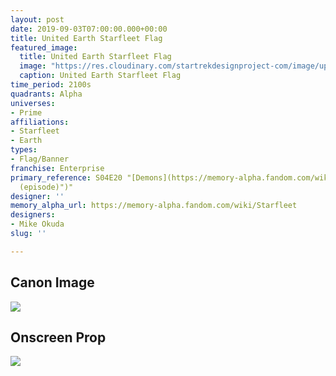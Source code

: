 ```yaml
---
layout: post
date: 2019-09-03T07:00:00.000+00:00
title: United Earth Starfleet Flag
featured_image:
  title: United Earth Starfleet Flag
  image: "https://res.cloudinary.com/startrekdesignproject-com/image/upload/v1567537525/UnitedEarthStarfleetFlag.png"
  caption: United Earth Starfleet Flag
time_period: 2100s
quadrants: Alpha
universes:
- Prime
affiliations:
- Starfleet
- Earth
types:
- Flag/Banner
franchise: Enterprise
primary_reference: S04E20 "[Demons](https://memory-alpha.fandom.com/wiki/Demons "Demons
  (episode)")"
designer: ''
memory_alpha_url: https://memory-alpha.fandom.com/wiki/Starfleet
designers:
- Mike Okuda
slug: ''

---
```

## Canon Image

![](https://res.cloudinary.com/startrekdesignproject-com/image/upload/v1567537525/ENT-Demons-StarfleetFlag2150s-1.jpg)

## Onscreen Prop

![](https://res.cloudinary.com/startrekdesignproject-com/image/upload/v1567537525/United-Earth-Starfleet-Flag_Prop.jpg)